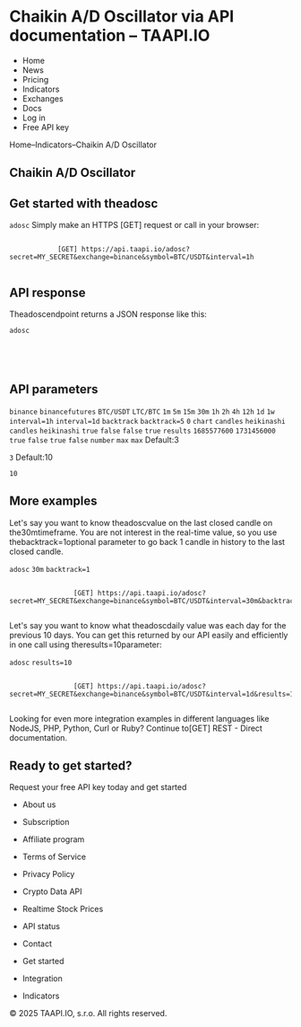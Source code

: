 # Chaikin A/D Oscillator via API documentation – TAAPI.IO

- Home
- News
- Pricing
- Indicators
- Exchanges
- Docs
- Log in
- Free API key

Home–Indicators–Chaikin A/D Oscillator


## Chaikin A/D Oscillator

## Get started with theadosc
`adosc` Simply make an HTTPS [GET] request or call in your browser:


```

			[GET] https://api.taapi.io/adosc?secret=MY_SECRET&exchange=binance&symbol=BTC/USDT&interval=1h
		
```

## API response
Theadoscendpoint returns a JSON response like this:

`adosc` 
```

			
		
```

## API parameters
`binance` `binancefutures` `BTC/USDT` `LTC/BTC` `1m` `5m` `15m` `30m` `1h` `2h` `4h` `12h` `1d` `1w` `interval=1h` `interval=1d` `backtrack` `backtrack=5` `0` `chart` `candles` `heikinashi` `candles` `heikinashi` `true` `false` `false` `true` `results` `1685577600` `1731456000` `true` `false` `true` `false` `number` `max` `max` Default:3

`3` Default:10

`10` 
## More examples
Let's say you want to know theadoscvalue on the last closed candle on the30mtimeframe. You are not interest in the real-time value, so you use thebacktrack=1optional parameter to go back 1 candle in history to the last closed candle.

`adosc` `30m` `backtrack=1` 
```

				[GET] https://api.taapi.io/adosc?secret=MY_SECRET&exchange=binance&symbol=BTC/USDT&interval=30m&backtrack=1
			
```
Let's say you want to know what theadoscdaily value was each day for the previous 10 days. You can get this returned by our API easily and efficiently in one call using theresults=10parameter:

`adosc` `results=10` 
```

				[GET] https://api.taapi.io/adosc?secret=MY_SECRET&exchange=binance&symbol=BTC/USDT&interval=1d&results=10
			
```
Looking for even more integration examples in different languages like NodeJS, PHP, Python, Curl or Ruby? Continue to[GET] REST - Direct documentation.


## Ready to get started?
Request your free API key today and get started

- About us
- Subscription
- Affiliate program
- Terms of Service
- Privacy Policy
- Crypto Data API
- Realtime Stock Prices
- API status
- Contact

- Get started
- Integration
- Indicators

© 2025 TAAPI.IO, s.r.o. All rights reserved.

